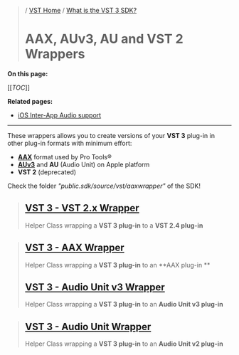 >/ [VST Home](../../index.md) / [What is the VST 3 SDK?](../Index.md)
>
># AAX, AUv3, AU and VST 2 Wrappers

**On this page:**

[[_TOC_]]

**Related pages:**

- [iOS Inter-App Audio support](../What+is+the+VST+3+SDK/iOS+Inter-App+Audio+support.md)

---

These wrappers allows you to create versions of your **VST 3** plug-in in other plug-in formats with minimum effort:
- **[AAX](http://apps.avid.com/aax-portal/)** format used by Pro Tools®
- **[AUv3](https://developer.apple.com/documentation/audiotoolbox)** and **AU** (Audio Unit) on Apple platform
- **VST 2** (deprecated)

Check the folder *"public.sdk/source/vst/aaxwrapper"* of the SDK!

>## [VST 3 - VST 2.x Wrapper](../What+is+the+VST+3+SDK/Wrappers/AUv2+Wrapper.md)
>Helper Class wrapping a **VST 3 plug-in** to a **VST 2.4 plug-in**

>## [VST 3 - AAX Wrapper](../What+is+the+VST+3+SDK/Wrappers/AAX+Wrapper.md)
>Helper Class wrapping a **VST 3 plug-in** to an **AAX plug-in
**
>## [VST 3 - Audio Unit v3 Wrapper](../What+is+the+VST+3+SDK/Wrappers/AUv3+Wrapper.md)
>Helper Class wrapping a **VST 3 plug-in** to an **Audio Unit v3 plug-in**

>## [VST 3 - Audio Unit Wrapper](../What+is+the+VST+3+SDK/Wrappers/AUv2+Wrapper.md)
>Helper Class wrapping a **VST 3 plug-in** to an **Audio Unit v2 plug-in**